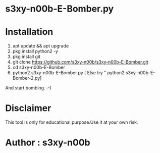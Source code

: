 # s3xy-n00b-E-Bomber.py

# Installation

1. apt update && apt upgrade
2. pkg install python2 -y
3. pkg install git
4. git clone https://github.com/s3xy-n00b/s3xy-n00b-E-Bomber.git
5. cd s3xy-n00b-E-Bomber
6. python2 s3xy-n00b-E-Bomber.py
[ Else try " python2 s3xy-n00b-E-Bomber-2.py]

And start bombing. :-)

# Disclaimer
This tool is only for educational purpose.Use it at your own risk.

# Author : s3xy-n00b
